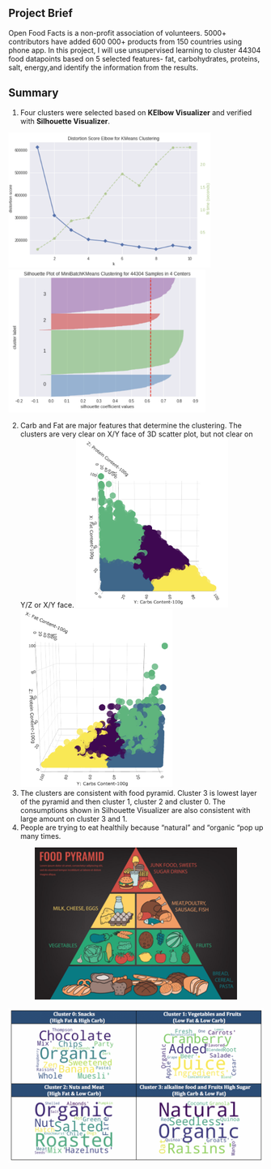 ## Project Brief

Open Food Facts is a non-profit association of volunteers. 5000+ contributors have added 600 000+ products from 150 countries using phone app. In this project, I will use unsupervised learning to cluster 44304 food datapoints based on 5 selected features- fat, carbohydrates, proteins,	salt, energy,and identify the information from the results.

## Summary

1. Four clusters were selected based on **KElbow Visualizer** and verified with **Silhouette Visualizer**.

<img src="https://github.com/brenda751024/assets/blob/master/KElbow.png" width="400"> <img src="https://github.com/brenda751024/assets/blob/master/Silhouette.png" width="390">

2. Carb and Fat are major features that determine the clustering. The clusters are very clear on X/Y face of 3D scatter plot, but not clear on Y/Z or X/Y face.
<img src="https://github.com/brenda751024/assets/blob/master/3D_XY.png" width="300"><img src="https://github.com/brenda751024/assets/blob/master/3D_YZ.png" width="300">
3. The clusters are consistent with food pyramid. Cluster 3 is lowest layer of the pyramid and then cluster 1, cluster 2 and cluster 0. The consumptions shown in Silhouette Visualizer are also consistent with large amount on cluster 3 and 1. 
4. People are trying to eat healthily because “natural” and “organic “pop up many times.
<p align="center">
<img src="https://github.com/brenda751024/assets/blob/master/food%20pyramind.png" width="400">
<p align="center">
<img src="https://github.com/brenda751024/assets/blob/master/WordCloud.png" width="600">
